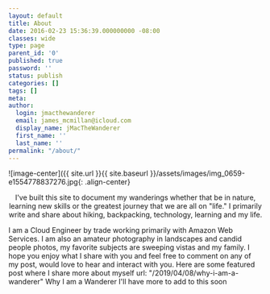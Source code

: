 ```yaml
---
layout: default
title: About
date: 2016-02-23 15:36:39.000000000 -08:00
classes: wide
type: page
parent_id: '0'
published: true
password: ''
status: publish
categories: []
tags: []
meta:
author:
  login: jmacthewanderer
  email: james_mcmillan@icloud.com
  display_name: jMacTheWanderer
  first_name: ''
  last_name: ''
permalink: "/about/"
---
```

![image-center]({{ site.url }}{{ site.baseurl }}/assets/images/img_0659-e1554778837276.jpg{: .align-center}
<p style="text-align:center;">I've built this site to document my wanderings whether that be in nature, learning new skills or the greatest journey that we are all on "life." I primarily write and share about hiking, backpacking, technology, learning and my life.</p>
I am a Cloud Engineer by trade working primarily with Amazon Web Services. I am also an amateur photography in landscapes and candid people photos, my favorite subjects are sweeping vistas and my family. I hope you enjoy what I share with you and feel free to comment on any of my post, would love to hear and interact with you.
Here are some featured post where I share more about myself
url: "/2019/04/08/why-i-am-a-wanderer" Why I am a Wanderer
I'll have more to add to this soon
